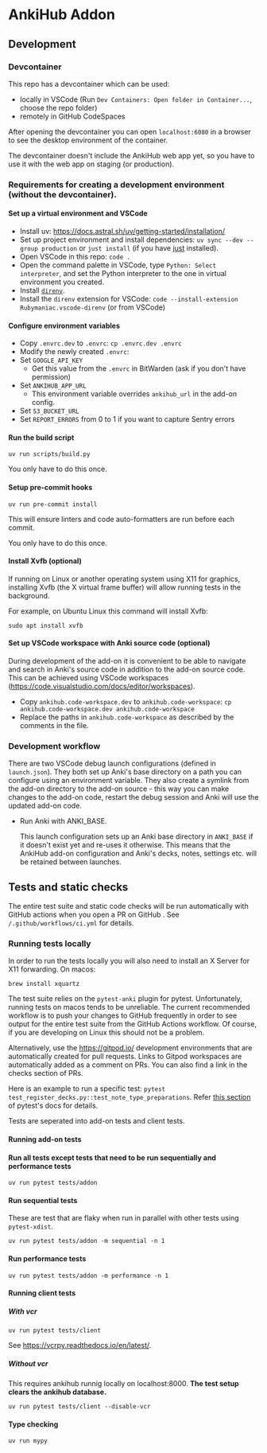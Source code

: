 # AnkiHub Addon

## Development

### Devcontainer
This repo has a devcontainer which can be used:
- locally in VSCode (Run `Dev Containers: Open folder in Container...`, choose the repo folder)
- remotely in GitHub CodeSpaces

After opening the devcontainer you can open `localhost:6080` in a browser to see the desktop environment of the container.

The devcontainer doesn't include the AnkiHub web app yet, so you have to use it with the web app on staging
(or production).

### Requirements for creating a development environment (without the devcontainer).
#### Set up a virtual environment and VSCode

- Install uv: https://docs.astral.sh/uv/getting-started/installation/
- Set up project environment and install dependencies: `uv sync --dev --group production` or `just install` (if you have [just](https://github.com/casey/just) installed).
- Open VSCode in this repo:  `code .`
- Open the command palette in VSCode, type `Python: Select interpreter`, and set the Python interpreter to the one in virtual environment you created.
- Install [`direnv`](https://direnv.net/docs/installation.html).
- Install the `direnv` extension for VSCode: `code --install-extension Rubymaniac.vscode-direnv` (or from VSCode)

#### Configure environment variables

- Copy `.envrc.dev` to `.envrc`:  `cp .envrc.dev .envrc`
- Modify the newly created `.envrc`:
- Set `GOOGLE_API_KEY`
  - Get this value from the `.envrc` in BitWarden (ask if you don't have permission)
- Set `ANKIHUB_APP_URL`
  - This environment variable overrides `ankihub_url` in the add-on config.
- Set `S3_BUCKET_URL`
- Set `REPORT_ERRORS` from 0 to 1 if you want to capture Sentry errors

#### Run the build script
`uv run scripts/build.py`

You only have to do this once.

#### Setup pre-commit hooks
`uv run pre-commit install`

This will ensure linters and code auto-formatters are run before each commit.

You only have to do this once.

#### Install Xvfb (optional)
If running on Linux or another operating system using X11 for graphics, installing Xvfb (the X virtual frame buffer) will allow running tests in the background.

For example, on Ubuntu Linux this command will install Xvfb:

```
sudo apt install xvfb
```

#### Set up VSCode workspace with Anki source code (optional)
During development of the add-on it is convenient to be able to navigate and search in Anki's source code in addition to the add-on source code.
This can be achieved using VSCode workspaces (https://code.visualstudio.com/docs/editor/workspaces).
- Copy `ankihub.code-workspace.dev` to `ankihub.code-workspace`:  `cp ankihub.code-workspace.dev ankihub.code-workspace`
- Replace the paths in `ankihub.code-workspace` as described by the comments in the file.

### Development workflow
There are two VSCode debug launch configurations (defined in `launch.json`).
They both set up Anki's base directory on a path you can configure using an environment variable.
They also create a symlink from the add-on directory to the add-on source - this way you can make changes to the
add-on code, restart the debug session and Anki will use the updated add-on code.

- Run Anki with ANKI_BASE.

  This launch configuration sets up an Anki base directory in `ANKI_BASE` if it doesn't exist yet and re-uses it otherwise.
  This means that the AnkiHub add-on configuration and Anki's decks, notes, settings etc. will be retained between launches.


## Tests and static checks

The entire test suite and static code checks will be run automatically with
GitHub actions when you open a PR on GitHub . See `/.github/workflows/ci.yml`
for details.

### Running tests locally

In order to run the tests locally you will also need to install an X Server for X11 forwarding.
On macos:

```
brew install xquartz
```

The test suite relies on the `pytest-anki` plugin for pytest. Unfortunately,
running tests on macos tends to be unreliable. The current recommended workflow
is to push your changes to GitHub frequently in order to see output for the
entire test suite from the GitHub Actions workflow. Of course, if you are
developing on Linux this should not be a problem.

Alternatively, use the https://gitpod.io/ development environments that are
automatically created for pull requests. Links to Gitpod workspaces are
automatically added as a comment on PRs. You can also find a link in the checks
section of PRs.

Here is an example to run a specific test: `pytest
test_register_decks.py::test_note_type_preparations`. Refer [this
section](https://docs.pytest.org/en/6.2.x/usage.html#specifying-tests-selecting-tests)
of pytest's docs for details.

Tests are seperated into add-on tests and client tests.

#### Running add-on tests
#### Run all tests except tests that need to be run sequentially and performance tests
```
uv run pytest tests/addon
```

#### Run sequential tests
These are test that are flaky when run in parallel with other tests using `pytest-xdist`.
```
uv run pytest tests/addon -m sequential -n 1
```

#### Run performance tests
```
uv run pytest tests/addon -m performance -n 1
```

#### Running client tests
##### With vcr
```
uv run pytest tests/client
```
See https://vcrpy.readthedocs.io/en/latest/.

##### Without vcr
This requires ankihub runnig locally on localhost:8000. **The test setup clears the ankihub database.**
```
uv run pytest tests/client --disable-vcr
```

#### Type checking
```
uv run mypy
```
